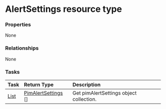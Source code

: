 # AlertSettings resource type



### Properties
None

### Relationships
None


### Tasks

| Task		   | Return Type	|Description|
|:---------------|:--------|:----------|
|[List](../api/pimalertsettings_list.md) | [PimAlertSettings](pimalertsettings.md) [] |Get pimAlertSettings object collection. |

<!-- uuid: c06b75b8-b194-4f2d-abfe-f30fa0fd536b
2015-10-09 18:21:32 UTC -->